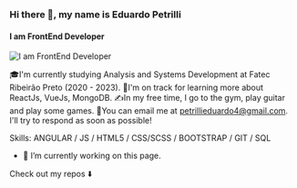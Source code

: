 ### Hi there 👋, my name is Eduardo Petrilli
#### I am FrontEnd Developer
![I am FrontEnd Developer](https://i.pinimg.com/474x/ff/bb/e6/ffbbe605f197ef7d923a1ad815a731fb.jpg)

🎓I'm currently studying Analysis and Systems Development at Fatec Ribeirão Preto (2020 - 2023).
🌱I'm on track for learning more about ReactJs, VueJs, MongoDB.
✍️In my free time, I go to the gym, play guitar and play some games.
📧You can email me at petrillieduardo4@gmail.com. I'll try to respond as soon as possible!

Skills: ANGULAR / JS / HTML5 / CSS/SCSS / BOOTSTRAP / GIT / SQL

- 🔭 I’m currently working on this page. 

Check out my repos ⬇️
